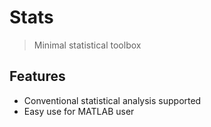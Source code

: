 # Stats
> Minimal statistical toolbox

## Features
+ Conventional statistical analysis supported
+ Easy use for MATLAB user

